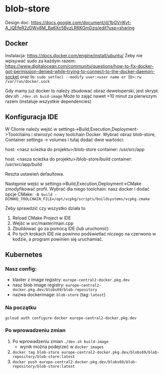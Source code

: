 # blob-store
Design doc: https://docs.google.com/document/d/1bGVrjKyt-A_iQEfeR2zDWv8M_Ba6Xc5BvzLR6KGmDzg/edit?usp=sharing

## Docker
Instalacja:
https://docs.docker.com/engine/install/ubuntu/
Żeby nie wpisywać sudo za każdym razem:
https://www.digitalocean.com/community/questions/how-to-fix-docker-got-permission-denied-while-trying-to-connect-to-the-docker-daemon-socket
oraz to:
`sudo setfacl --modify user:<user name or ID>:rw /var/run/docker.sock`

Gdy mamy już docker to należy zbudować obraz deweloperski, jest skrypt dev.sh
`./dev.sh buid-image`
Może to zająć nawet >10 minut za pierwszym razem (instaluje wszystkie dependencies)

## Konfiguracja IDE
W Clionie należy wejść w settings->Build,Execution,Deployment->Toolchains
i stwrozyć nowy toolchain Docker. Wybrać obraz blob-store, Container settings -> volumes i tutaj dodać dwie wartości:

host: \<nasz scieżka do projektu\>/blob-store
container: /usr/src/app

host: \<nasza scieżka do projektu\>/blob-store/build
container: /usr/src/app/build

Reszta ustawień defaultowa.

Następnie wejść w settings->Build,Execution,Deployment->CMake zmodyfikować profil. 
Wybrać dla niego toolchain: nasz docker i dodać opcje CMake:
`-B build -DCMAKE_TOOLCHAIN_FILE=/opt/vcpkg/scripts/buildsystems/vcpkg.cmake`

Żeby sprawdzić czy wszystko działa to 
1. Reload CMake Project w IDE
2. Wejść w src/master/main.cpp
3. Zbuildować go za pomocą IDE (lub uruchomić)
4. Po tych krokach IDE nie powinno podświetlać niczego na czerwono w kodzie, a program powinien się uruchamiać.

## Kubernetes
### Nasz config:
- klaster z image registry: `europe-central2-docker.pkg.dev`
- nasz blob image registry: `europe-central2-docker.pkg.dev/blobs69/blob-repository`
- nazwa dockerimage: `blob-store` (tag: `latest`)
### Na początku
`gcloud auth configure-docker europe-central2-docker.pkg.dev`
### Po wprowadzeniu zmian
1. Po wprowadzeniu zmian `./dev.sh build-image`
   - wynik można podejrzeć w `docker images`
2. `docker tag blob-store europe-central2-docker.pkg.dev/blobs69/blob-repository/blob-store:latest`
3. `docker push europe-central2-docker.pkg.dev/blobs69/blob-repository/blob-store:latest`
